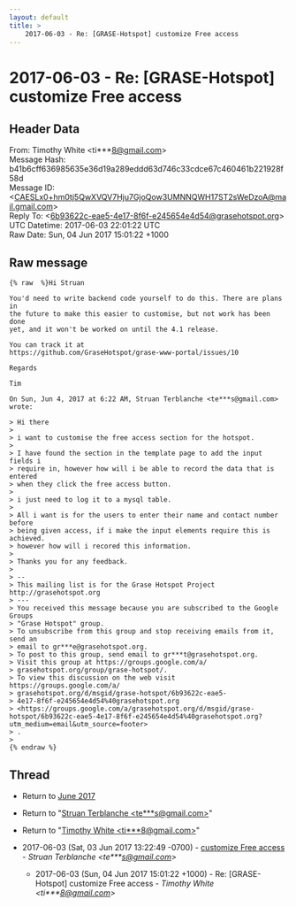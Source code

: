 ```yaml
---
layout: default
title: >
    2017-06-03 - Re: [GRASE-Hotspot] customize Free access
---
```


# 2017-06-03 - Re: [GRASE-Hotspot] customize Free access

## Header Data

From: Timothy White \<ti***8@gmail.com\><br>
Message Hash: b41b6cff636985635e36d19a289eddd63d746c33cdce67c460461b221928f58d<br>
Message ID: \<CAESLx0+hm0tj5QwXVQV7Hju7GjoQow3UMNNQWH17ST2sWeDzoA@mail.gmail.com\><br>
Reply To: \<6b93622c-eae5-4e17-8f6f-e245654e4d54@grasehotspot.org\><br>
UTC Datetime: 2017-06-03 22:01:22 UTC<br>
Raw Date: Sun, 04 Jun 2017 15:01:22 +1000<br>

## Raw message

```
{% raw  %}Hi Struan

You'd need to write backend code yourself to do this. There are plans in
the future to make this easier to customise, but not work has been done
yet, and it won't be worked on until the 4.1 release.

You can track it at
https://github.com/GraseHotspot/grase-www-portal/issues/10

Regards

Tim

On Sun, Jun 4, 2017 at 6:22 AM, Struan Terblanche <te***s@gmail.com>
wrote:

> Hi there
>
> i want to customise the free access section for the hotspot.
>
> I have found the section in the template page to add the input fields i
> require in, however how will i be able to record the data that is entered
> when they click the free access button.
>
> i just need to log it to a mysql table.
>
> All i want is for the users to enter their name and contact number before
> being given access, if i make the input elements require this is achieved.
> however how will i recored this information.
>
> Thanks you for any feedback.
>
> --
> This mailing list is for the Grase Hotspot Project http://grasehotspot.org
> ---
> You received this message because you are subscribed to the Google Groups
> "Grase Hotspot" group.
> To unsubscribe from this group and stop receiving emails from it, send an
> email to gr***e@grasehotspot.org.
> To post to this group, send email to gr***t@grasehotspot.org.
> Visit this group at https://groups.google.com/a/
> grasehotspot.org/group/grase-hotspot/.
> To view this discussion on the web visit https://groups.google.com/a/
> grasehotspot.org/d/msgid/grase-hotspot/6b93622c-eae5-
> 4e17-8f6f-e245654e4d54%40grasehotspot.org
> <https://groups.google.com/a/grasehotspot.org/d/msgid/grase-hotspot/6b93622c-eae5-4e17-8f6f-e245654e4d54%40grasehotspot.org?utm_medium=email&utm_source=footer>
> .
>
{% endraw %}
```

## Thread

+ Return to [June 2017](/archive/2017/06)

+ Return to "[Struan Terblanche <te***s<span>@</span>gmail.com>](/authors/te___s_at_gmail_com)"
+ Return to "[Timothy White <ti***8<span>@</span>gmail.com>](/authors/ti___8_at_gmail_com)"

+ 2017-06-03 (Sat, 03 Jun 2017 13:22:49 -0700) - [customize Free access](/archive/2017/06/03188699cceb4b745eb8c48cbe49ccc101920bf91bc55daeacec11d5108bd2dc) - _Struan Terblanche \<te***s@gmail.com\>_
  + 2017-06-03 (Sun, 04 Jun 2017 15:01:22 +1000) - Re: [GRASE-Hotspot] customize Free access - _Timothy White \<ti***8@gmail.com\>_

